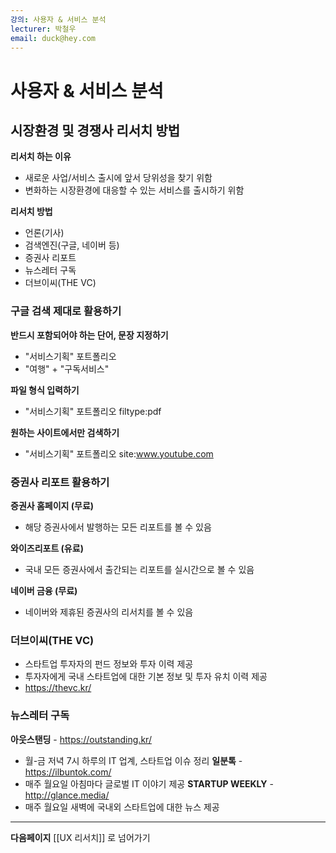 ```yaml
---
강의: 사용자 & 서비스 분석
lecturer: 박철우
email: duck@hey.com
---
```

# 사용자 & 서비스 분석
## 시장환경 및 경쟁사 리서치 방법
**리서치 하는 이유**
- 새로운 사업/서비스 출시에 앞서 당위성을 찾기 위함
- 변화하는 시장환경에 대응할 수 있는 서비스를 출시하기 위함

**리서치 방법**
- 언론(기사)
- 검색엔진(구글, 네이버 등)
- 증권사 리포트
- 뉴스레터 구독
- 더브이씨(THE VC)

### 구글 검색 제대로 활용하기
**반드시 포함되어야 하는 단어, 문장 지정하기**
- "서비스기획" 포트폴리오
- "여행" + "구독서비스"

**파일 형식 입력하기**
- "서비스기획" 포트폴리오 filtype:pdf

**원하는 사이트에서만 검색하기**
- "서비스기획" 포트폴리오 site:www.youtube.com

### 증권사 리포트 활용하기
**증권사 홈페이지 (무료)**
- 해당 증권사에서 발행하는 모든 리포트를 볼 수 있음

**와이즈리포트 (유료)**
- 국내 모든 증권사에서 출간되는 리포트를 실시간으로 볼 수 있음

**네이버 금융 (무료)**
- 네이버와 제휴된 증권사의 리서치를 볼 수 있음

### 더브이씨(THE VC)
- 스타트업 투자자의 펀드 정보와 투자 이력 제공
- 투자자에게 국내 스타트업에 대한 기본 정보 및 투자 유치 이력 제공
- https://thevc.kr/

### 뉴스레터 구독
**아웃스탠딩** - https://outstanding.kr/
- 월-금 저녁 7시 하루의 IT 업계, 스타트업 이슈 정리
**일분톡** - https://ilbuntok.com/
- 매주 월요일 아침마다 글로벌 IT 이야기 제공
**STARTUP WEEKLY** - http://glance.media/
- 매주 월요일 새벽에 국내외 스타트업에 대한 뉴스 제공
---
**다음페이지**
[[UX 리서치]] 로 넘어가기
